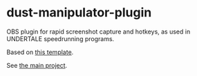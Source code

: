 # dust-manipulator-plugin

OBS plugin for rapid screenshot capture and hotkeys, as used in UNDERTALE speedrunning programs.

Based on [this template](https://github.com/obsproject/obs-plugintemplate).

See [the main project](https://github.com/colinator27/dust-manipulator).
